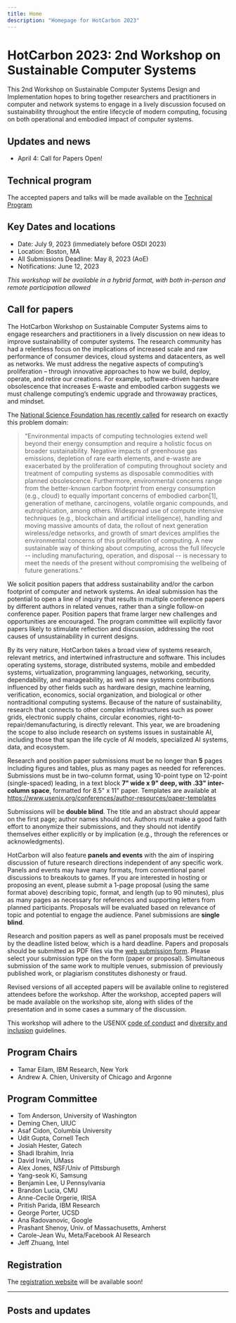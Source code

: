 ```yaml
---
title: Home
description: "Homepage for HotCarbon 2023"
---
```


# HotCarbon 2023: 2nd Workshop on Sustainable Computer Systems

This 2nd Workshop on Sustainable Computer Systems Design and Implementation hopes
to bring together researchers and practitioners in computer and network systems
to engage in a lively discussion focused on sustainability throughout the
entire lifecycle of modern computing, focusing on both operational and embodied
impact of computer systems.

## Updates and news

* April 4: Call for Papers Open!

## Technical program

The accepted papers and talks will be made available on the [Technical Program](/program)

## Key Dates and locations

* Date: July 9, 2023 (immediately before OSDI 2023)
* Location: Boston, MA
* All Submissions Deadline: May 8, 2023 (AoE)
* Notifications: June 12, 2023


_This workshop will be available in a hybrid format, with both in-person and remote participation allowed_

## Call for papers

The HotCarbon Workshop on Sustainable Computer Systems aims to engage researchers and practitioners in a lively discussion on new ideas to improve sustainability of computer systems. The research community has had a relentless focus on the implications of increased scale and raw performance of consumer devices, cloud systems and datacenters, as well as networks.  We must  address the negative aspects of computing’s proliferation – through innovative approaches to how we build, deploy, operate, and retire our creations.  For example, software-driven hardware obsolescence that increases E-waste and embodied carbon suggests we must challenge computing’s endemic upgrade and throwaway practices, and mindset.

The [National Science Foundation has recently
called](https://www.nsf.gov/pubs/2022/nsf22060/nsf22060.jsp) for research on
exactly this problem domain:

> “Environmental impacts of computing technologies extend well beyond their energy consumption and require a holistic focus on broader sustainability.  Negative impacts of greenhouse gas emissions, depletion of rare earth elements, and e-waste are exacerbated by the proliferation of computing throughout society and treatment of computing systems as disposable commodities with planned obsolescence. Furthermore, environmental concerns range from the better-known carbon footprint from energy consumption (e.g., cloud) to equally important concerns of embodied carbon[1], generation of methane, carcinogens, volatile organic compounds, and eutrophication, among others. Widespread use of compute intensive techniques (e.g., blockchain and artificial intelligence), handling and moving massive amounts of data, the rollout of next generation wireless/edge networks, and growth of smart devices amplifies the environmental concerns of this proliferation of computing. A new sustainable way of thinking about computing, across the full lifecycle -- including manufacturing, operation, and disposal -- is necessary to meet the needs of the present without compromising the wellbeing of future generations.”

We solicit position papers that address sustainability and/or the carbon footprint of computer and network systems. An ideal submission has the potential to open a line of inquiry that results in multiple conference papers by different authors in related venues, rather than a single follow-on conference paper.  Position papers that frame larger new challenges and opportunities are encouraged. The program committee will explicitly favor papers likely to stimulate reflection and discussion, addressing the root causes of unsustainability in current designs.

By its very nature, HotCarbon takes a broad view of systems research, relevant metrics, and intertwined infrastructure and software. This includes operating systems, storage, distributed systems, mobile and embedded systems, virtualization, programming languages, networking, security, dependability, and manageability, as well as new systems contributions influenced by other fields such as hardware design, machine learning, verification, economics, social organization, and biological or other nontraditional computing systems.  Because of the nature of sustainability, research that connects to other complex infrastructures such as power grids, electronic supply chains, circular economies, right-to-repair/demanufacturing, is directly relevant. This year, we are broadening the scope to also include research on systems issues in sustainable AI, including those that span the life cycle of AI models, specialized AI systems, data, and ecosystem.

Research and position paper submissions must be no longer than __5__ pages
including figures and tables, plus as many pages as needed for references.
Submissions must be in two-column format, using 10-point type on 12-point
(single-spaced) leading, in a text block __7" wide x 9" deep, with .33" inter-column space__, formatted for 8.5" x 11" paper. Templates are available at
https://www.usenix.org/conferences/author-resources/paper-templates

Submissions will be __double blind__. The title and an abstract should appear on
the first page; author names should not. Authors must make a good faith effort
to anonymize their submissions, and they should not identify themselves either
explicitly or by implication (e.g., through the references or acknowledgments).

HotCarbon will also feature __panels and events__ with the aim of inspiring
discussion of future research directions independent of any specific work.
Panels and events may have many formats, from conventional panel discussions to
breakouts to games. If you are interested in hosting or proposing an event,
please submit a 1-page proposal (using the same format above) describing topic,
format, and length (up to 90 minutes), plus as many pages as necessary for
references and supporting letters from planned participants. Proposals will be
evaluated based on relevance of topic and potential to engage the audience.
Panel submissions are __single blind__. 

Research and position papers as well as panel proposals must be received by the
deadline listed below, which is a hard deadline. Papers and proposals should be
submitted as PDF files via the [web submission form](https://hotcrp.com/). Please select your
submission type on the form (paper or proposal). Simultaneous submission of the
same work to multiple venues, submission of previously published work, or
plagiarism constitutes dishonesty or fraud.

Revised versions of all accepted papers will be available online to registered
attendees before the workshop. After the workshop, accepted papers will be made
available on the workshop site, along with slides of the presentation and in
some cases a summary of the discussion.

This workshop will adhere to the USENIX [code of
conduct](https://www.usenix.org/conferences/coc) and [diversity and
inclusion](https://www.usenix.org/conferences/diversity-and-inclusion)
guidelines.

## Program Chairs

* Tamar Eilam, IBM Research, New York
* Andrew A. Chien, University of Chicago and Argonne

## Program Committee

* Tom Anderson, University of Washington
* Deming Chen, UIUC
* Asaf Cidon, Columbia University
* Udit Gupta, Cornell Tech
* Josiah Hester, Gatech
* Shadi Ibrahim, Inria
* David Irwin, UMass
* Alex Jones, NSF/Univ of Pittsburgh
* Yang-seok Ki, Samsung
* Benjamin Lee, U Pennsylvania
* Brandon Lucia, CMU
* Anne-Cecile Orgerie, IRISA
* Pritish Parida, IBM Research
* George Porter, UCSD
* Ana Radovanovic, Google
* Prashant Shenoy, Univ. of Massachusetts, Amherst
* Carole-Jean Wu, Meta/Facebook AI Research
* Jeff Zhuang, Intel

## Registration

The [registration website](/registration) will be available soon!

---

## Posts and updates
